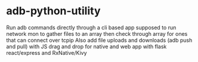 # adb-python-utility
Run adb commands directly through a cli based app
supposed to run network mon to gather files to an array then check through array for ones that can connect over tcpip
Also add file uploads and downloads (adb push and pull) with JS drag and drop for native and web app with flask react/express and RxNative/Kivy
